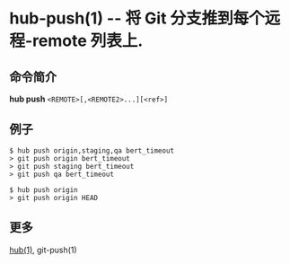 # hub-push(1) -- 将 Git 分支推到每个远程-remote 列表上.

## 命令简介

**hub push** `<REMOTE>[,<REMOTE2>...][<ref>]`

## 例子

```
$ hub push origin,staging,qa bert_timeout
> git push origin bert_timeout
> git push staging bert_timeout
> git push qa bert_timeout

$ hub push origin
> git push origin HEAD
```

## 更多

[hub(1)](hub.1.zh.md), git-push(1)
